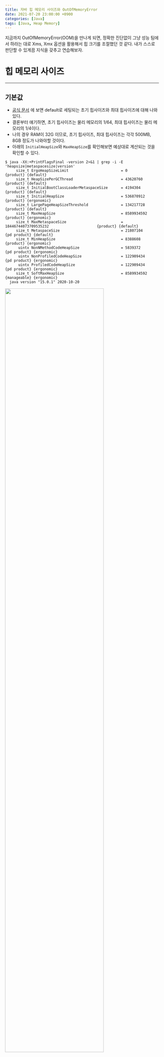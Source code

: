 ```yaml
---
title: 자바 힙 메모리 사이즈와 OutOfMemoryError
date: 2021-07-20 23:00:00 +0900
categories: [Java]
tags: [Java, Heap Memory]
---
```


지금까지 OutOfMemoryError(OOM)을 만나게 되면, 정확한 진단없이 그냥 성능 팀에서 하라는 대로 Xms, Xmx 옵션을 활용해서 힙 크기를 조절했던 것 같다.
내가 스스로 판단할 수 있게끔 지식을 갖추고 연습해보자.

# 힙 메모리 사이즈
---
## 기본값
- [공식 문서](https://docs.oracle.com/javase/8/docs/technotes/guides/vm/gc-ergonomics.html) 에 보면 default로 세팅되는 초기 힙사이즈와 최대 힙사이즈에 대해 나와있다.
- 결론부터 얘기하면, 초기 힙사이즈는 물리 메모리의 1/64, 최대 힙사이즈는 물리 메모리의 1/4이다.
- 나의 경우 RAM이 32G 이므로, 초기 힙사이즈, 최대 힙사이즈는 각각 500MB, 8GB 정도가 나와야할 것이다.
- 아래의 `InitialHeapSize`와 `MaxHeapSize`를 확인해보면 예상대로 계산되는 것을 확인할 수 있다.

```
$ java -XX:+PrintFlagsFinal -version 2>&1 | grep -i -E 'heapsize|metaspacesize|version'
     size_t ErgoHeapSizeLimit                        = 0                                         {product} {default}
     size_t HeapSizePerGCThread                      = 43620760                                  {product} {default}
     size_t InitialBootClassLoaderMetaspaceSize      = 4194304                                   {product} {default}
     size_t InitialHeapSize                          = 536870912                                 {product} {ergonomic}
     size_t LargePageHeapSizeThreshold               = 134217728                                 {product} {default}
     size_t MaxHeapSize                              = 8589934592                                {product} {ergonomic}
     size_t MaxMetaspaceSize                         = 18446744073709535232                      {product} {default}
     size_t MetaspaceSize                            = 21807104                               {pd product} {default}
     size_t MinHeapSize                              = 8388608                                   {product} {ergonomic}
      uintx NonNMethodCodeHeapSize                   = 5839372                                {pd product} {ergonomic}
      uintx NonProfiledCodeHeapSize                  = 122909434                              {pd product} {ergonomic}
      uintx ProfiledCodeHeapSize                     = 122909434                              {pd product} {ergonomic}
     size_t SoftMaxHeapSize                          = 8589934592                             {manageable} {ergonomic}
  java version "15.0.1" 2020-10-20
```

<img src="https://user-images.githubusercontent.com/64415489/126507865-9dcb5218-9f74-4615-968d-dfe4061f09a8.png" width="80%"/>

## 내 애플리케이션에 적절한 힙 사이즈는 ?
> 딱 나눠 떨어지는 공식 같은 것은 없는 것 같다. 아래 사항을 참고하여 적절한 힙 사이즈를 찾기 위해 노력해보자.

아래 내용들은 [공식 문서](https://docs.oracle.com/cd/E13222_01/wls/docs81/perform/JVMTuning.html) 에서 발췌하였다.
해당 문서는 WebLogic Server를 기준으로 작성되었다.

### 힙 사이즈와 GC
- GC에 대한 허용 속도는 애플리케이션에 따라 다르며 GC의 실제 시간과 빈도를 분석한 후 조정해야 한다.
- 힙 크기가 클수록 Full GC 속도가 느려지고 빈도는 줄어든다. 힙 크기가 작을수록 Full GC는 빠르지만 자주 발생한다.
- 힙 크기를 조정하는 목적은 JVM이 GC 수행하는 데 드는 시간을 최소화하는 동시에, 한 번에 처리할 수 있는 클라이언트 수를 최대화하는 것이다.

### verbosegc 사용하기
- HotSpot VM의 GC 옵션(verbosec)을 사용하면 GC에 투입되는 시간과 리소스의 양을 정확하게 측정할 수 있다.
  - 로그 파일을 통해 진단 결과를 확인한다.
- 애플리케이션을 실행하는 동안 최대 부하에서 성능을 모니터링 한다.
- verbosec 옵션을 사용하여 JVM에 대한 자세한 가비지 수집 출력을 켜고 표준 오류 및 표준 출력을 모두 로그 파일을 통해 다음을 확인한.
  - 실행옵션 예시 : `-XX:+UseSerialGC -Xms1024m -Xmx1024m -verbose:gc`
  - GC 수행 빈도
  - GC 수행 시간(Full GC는 3~5초 이상 걸리지 않아야 한다.)
  - Full GC 후 사용 가능한 힙 메모리. 즉, 항상 힙의 85% 이상이 사용 가능한 상태라면 경우 힙 크기를 더 작게 설정할 수 있다.
- 힙 크기가 시스템에서 사용 가능한 RAM보다 크지 않아야 한다.
  - 시스템이 페이지를 디스크로 "swap" 하지 않도록 가능한 큰 힙 크기를 사용한다.
  - 시스템의 사용 가능한 RAM 크기는 하드웨어 구성과 시스템에서 프로세스를 실행하는 데 필요한 메모리 요구 사항에 따라 달라진다.
- 시스템이 가비지 수집에 너무 많은 시간을 소비하는 경우 힙 크기를 줄인다.
  - 일반적으로 사용 가능한 RAM의 80%(운영 체제나 다른 프로세스에서 사용하지 않음)를 JVM에 사용해야 한다.

### 주의사항
- JVM에서 사용하는 최대 메모리 양이 사용 가능한 물리적 RAM 양을 초과하지 않도록 설정해야 한다.
  - 이 값을 초과하면 OS가 페이징을 시작하고 성능이 크게 저하된다.
- 프로덕션 환경에서는 최소 힙 크기와 최대 힙 크기를 동일한 값으로 설정한다.
   - 힙을 지속적으로 늘리거나 줄이는 데 사용되는 JVM 리소스를 낭비하지 않도록 하기 위해

<br>

# OutOfMemoryError의 다양한 원인 살펴보기
---
> OutOfMemoryError가 발생하는 경우는 대표적으로 다음과 같다. <br>
> 1. 가비지 컬렉터가 새로운 객체를 생성할 공간을 더 이상 만들어주지 못하고, 힙 영역의 메모리 또한 증가될 수 없을 때
> 2. 네이티브 라이브러리 코드에서 스왑 영역이 부족하여, 더 이상 네이티브 할당을 할 수 없을 때

<br>
다양한 시스템 로그를 통해 OutOfMemoryError가 발생하는 여러가지 원인에 대해 살펴보자

## 1. Java heap space
> 자바의 힙 영역에서 더 이상 객체를 생성하기 어려울 때 발생한다.
> 이를 유발하는 다양한 케이스가 있을 수 있다.

- `Exception in thread "main".: java.lang.OutOfMemoryError: Java heap space`
- 메모리 크기를 너무 작게 잡거나, 메모리 크기를 지정하지 않은 경우
  - `-Xms`, `-Xmx` 실행옵션 확인하기
- 오래된 객체들이 계속 참조되고 있어 GC가 되지 않는 경우
  - static을 잘못 사용하고 있진 않은지, 애플리케이션이 의도치 않게 특정 객체를 계속 참조하고 있지는 않은지 확인하기
- finalize 메서드를 개발자가 개발한 클래스에 구현해 놓은 경우
  - JVM에는 GC 대상 객체들을 큐에 쌓고 처리하기 위한 데몬 스레드가 존재한다.
  - 이 스레드가 객체들을 처리하기도 전에 finalize로 인해 큐에 너무 많은 객체가 보관되어 있고, 처리가 불가능한 경우 문제가 발생할 수 있다.
- 스레드의 우선순위를 너무 높일 경우
  - 개발된 프로그램의 스레드 우선순위를 너무 높게 지정해 놓아서, 스레드를 메모리에 생성하는 속도가 GC를 처리하는 속도보다 빠르면 문제가 발생할 수 있다.
- 큰 덩어리의 객체가 여러 개 있을 경우
  - 예를 들어, 힙 메모리를 256MB로 지정하고 한번 호출되면 100MB의 메모리를 점유하는 화면을 세 번 호출하는 경우

## 2. Metaspace (Java 8 부터)
> Java 8 부터는 Permanent이 없어지고 Metaspace가 생겼다.

- `Exception in thread "main".: java.lang.OutOfMemoryError: Metaspace`
- Java 8 이전의 JVM에서는 Permgen Space라는 메시지가 나왔지만, Java 8 부터는 Metaspace 에러가 발생한다.
- 너무 많은 클래스가 자바 프로세스에 로딩될 경우 발생할 수 있다.
- `-XX:MaxMetaspaceSize` 옵션을 사용하여 크기를 조절할 수 있다.

## 3. Requested array size exceeds VM limit
- `Exception in thread "main".: java.lang.OutOfMemoryError: Requested array size exceeds VM limit`
- 배열의 크기가 힙 영역의 크기보다 더 크게 지정되었을 때 발생한다.
- 고정된 크기가 아닌 계산된 변수로 배열 크기를 지정할 경우 발생할 수 있다.

## 4. request \<size> bytes for \<reason>. Out of swap space?
- `Exception in thread "main".: java.lang.OutOfMemoryError: request <size> bytes for <reason>. Out of swap space?`
- 네이티브 힙 영역이 부족할 때, 즉 OS의 메모리(Swap 영역)가 부족한 상황이 되었을 때 발생한다.
  - 애플리케이션에서 호출하는 네이티브 메서드에서 메모리를 반환하지 않는 경우
  - 다른 애플리케이션에서 메모리를 반환하지 않는 경우

## 5. \<reason> \<stacktrace> (Native method)
- `Exception in thread "main".: java.lang.OutOfMemoryError: <reason> <stacktrace> (Native method)`
- 4번과 마찬가지로 네이티브 힙 영역에 메모리를 할당할 때 발생되는 에러이다.
- 4번의 경우는 JVM 코드에서 발생될 때, 이 경우는 JNI나 네이티브 코드에서 발생한다는 뜻이다.

# 메모리 문제와 GC 튜닝
---
> 너무 잦은 Full GC가 발생하면 성능에 많은 영향을 미친다.
> 이런 경우, 무작정 GC를 튜닝하기 보다는 GC가 많이 발생하지 않도록 하는 것이 먼저이다.
> 따라서, 다음과 같은 규칙을 잘 따랐는지 살펴봐야한다.

- 임시 메모리의 사용을 최소화
- 객체의 재사용
- XML 처리 시 메모리를 많이 점유하는 DOM 보다 SAX를 사용
- 너무 많은 데이터를 한 번에 보여주는 비즈니스 로직 제거

*※ 자바 프로세스 id(pid)만 알면 `jstat`을 사용하여(`java -gcutil <pid> <interval>`) 각 영역별로 메모리를 얼마나 사용하는지 확인할 수 있다.
jstat은 $JAVA_HOME/bin 디렉토리에 존재한다.*

# 더 공부할 부분
---
- finalize를 사용하면 안되는 이유
- 스레드 우선순위
- gc 로그 보는 법

# 참고 자료
---
- 이상민, 『자바 트러블슈팅』, 제이펍(2019), 12장.
- [https://docs.oracle.com/javase/8/docs/technotes/guides/vm/gc-ergonomics.html](https://docs.oracle.com/javase/8/docs/technotes/guides/vm/gc-ergonomics.html)
- [https://docs.oracle.com/cd/E12839_01/web.1111/e13814/jvm_tuning.htm#PERFM150](https://docs.oracle.com/cd/E12839_01/web.1111/e13814/jvm_tuning.htm#PERFM150)
